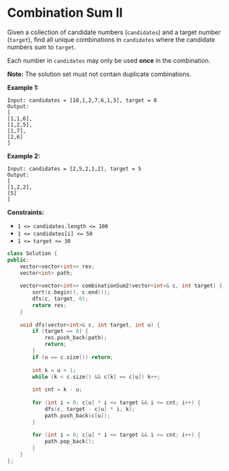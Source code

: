 # Combination Sum II

Given a collection of candidate numbers (`candidates`) and a target number (`target`), find all unique combinations in `candidates` where the candidate numbers sum to `target`.

Each number in `candidates` may only be used **once** in the combination.

**Note:** The solution set must not contain duplicate combinations.

 

**Example 1:**

```
Input: candidates = [10,1,2,7,6,1,5], target = 8
Output: 
[
[1,1,6],
[1,2,5],
[1,7],
[2,6]
]
```

**Example 2:**

```
Input: candidates = [2,5,2,1,2], target = 5
Output: 
[
[1,2,2],
[5]
]
```

 

**Constraints:**

- `1 <= candidates.length <= 100`
- `1 <= candidates[i] <= 50`
- `1 <= target <= 30`

```c++
class Solution {
public:
    vector<vector<int>> res;
    vector<int> path;
    
    vector<vector<int>> combinationSum2(vector<int>& c, int target) {
        sort(c.begin(), c.end());
        dfs(c, target, 0);
        return res;
    }
    
    void dfs(vector<int>& c, int target, int u) {
        if (target == 0) {
            res.push_back(path);
            return;
        }
        if (u == c.size()) return;
        
        int k = u + 1;
        while (k < c.size() && c[k] == c[u]) k++;
        
        int cnt = k - u;
        
        for (int i = 0; c[u] * i <= target && i <= cnt; i++) {
            dfs(c, target - c[u] * i, k);
            path.push_back(c[u]);
        }
        
        for (int i = 0; c[u] * i <= target && i <= cnt; i++) {
            path.pop_back();
        }
    }
};
```

